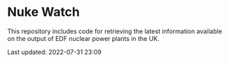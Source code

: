 # Nuke Watch

This repository includes code for retrieving the latest information available on the output of EDF nuclear power plants in the UK.

Last updated: 2022-07-31 23:09